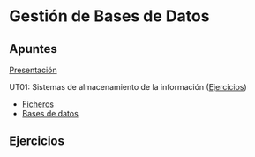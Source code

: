 # Gestión de Bases de Datos

## Apuntes

[Presentación](./apuntes/ut00/presentacion.md) 

UT01: Sistemas de almacenamiento de la información ([Ejercicios](./apuntes/ejercicios/ut01.md))
* [Ficheros](./apuntes/ut01/ficheros.md)
* [Bases de datos](./apuntes/ut01/bases-de-datos.md)

## Ejercicios

